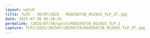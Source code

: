 ```yaml
---
layout: watch
title: TLP2 - 30/07/2025 - M20250730_052925_TLP_2T.jpg
date: 2025-07-30 05:29:25
permalink: /2025/07/30/watch/M20250730_052925_TLP_2
capture: TLP2/2025/202507/20250729/M20250730_052925_TLP_2T.jpg
---
```

